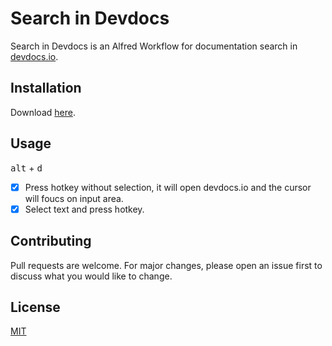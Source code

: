 # Search in Devdocs
Search in Devdocs is an Alfred Workflow for documentation search in [devdocs.io](https://devdocs.io).

## Installation
Download [here](https://raw.githubusercontent.com/willbchang/alfred-search-in-devdocs/master/Search%20in%20Devdocs.alfredworkflow).

## Usage
<kbd>alt</kbd> + <kbd>d</kbd>
- [x] Press hotkey without selection, it will open devdocs.io and the cursor will foucs on input area.
- [x] Select text and press hotkey.

## Contributing
Pull requests are welcome. For major changes, please open an issue first to discuss what you would like to change.

## License
[MIT](LICENSE)
